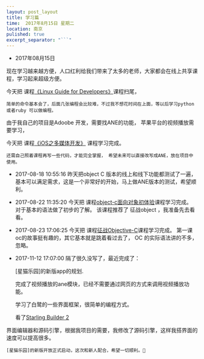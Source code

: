 ```yaml
---
layout: post_layout
title: 学习篇
time:  2017年8月15日 星期二
location: 南京
pulished: true
excerpt_separator: "```"
---
```


* 2017年08月15日

现在学习越来越方便，人口红利给我们带来了太多的老师，大家都会在线上共享课程，学习起来超级方便。

今天把 课程[《Linux Guide for Developers》](http://www.imooc.com/learn/181)课程扫尾，

	简单的命令基本会了，后面几张编程会比较难，不过我不想花时间在上面，等以后学习python 或者ruby 可以做编程。

由于我自己的项目是Adoobe 开发，需要找ANE的功能， 苹果平台的视频播放需要学习，

今天把 课程[《iOS之多媒体开发》](http://www.imooc.com/learn/840) 课程学习完成。

	还需自己照着课程再写一些代码，才能完全掌握， 希望未来可以直接改写成ANE，放在项目中使用。


* 2017-08-18 10:55:16
 昨天把object C 版本的线上和线下功能都测试了一遍， 基本可以满足需求，这是一个非常好的开始，马上做ANE版本的测试，希望顺利。
 

* 2017-08-22 11:35:20
 今天把 课程[object-c面向对象初体验](http://www.imooc.com/learn/373)课程学习完成。
     对于基本的语法做了初步的了解。  该课程推荐了 征战object ，我准备先去看看。


* 2017-08-23 17:06:25
 今天把 课程[征战Objective-C](http://www.imooc.com/learn/218)课程学习完成。
     第一课oc的故事挺有趣的，其它基本就是跳着看过去了， OC 的实际语法讲的不多，忽略。
     
* 2017-11-12 17:07:00
  隔了很久没写了，最近完成了：

  	[星猫乐园]的新版app的规划.

  	完成了视频播放的ane模块，已经不需要通过网页的方式来调用视频播放功能。

  	学习了白鹭的一些界面框架，很简单的编程方式。

  	看了[Starling Builder 2](http://wiki.starling-framework.org/builder/start)          
  	
界面编辑器和源码引擎，根据我项目的需要，我修改了源码引擎，这样我搭界面的速度可以提高很多。
  	
  	[星猫乐园]的新版开放正式启动，这次和新人配合，希望一切顺利。💐
 
